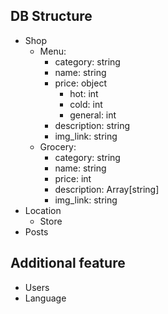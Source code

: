 ## DB Structure
- Shop
    + Menu:
        + category: string
        + name: string
        + price: object
            + hot: int
            + cold: int
            + general: int
        + description: string
        + img_link: string
    + Grocery:
        + category: string
        + name: string
        + price: int
        + description: Array[string]
        + img_link: string
- Location
    + Store
- Posts

## Additional feature
- Users
- Language
